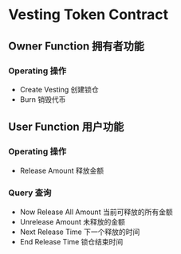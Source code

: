 # Vesting Token Contract

## Owner Function 拥有者功能

### Operating 操作

- Create Vesting 创建锁仓
- Burn 销毁代币

## User Function 用户功能

### Operating 操作

- Release Amount 释放金额

### Query 查询

- Now Release All Amount 当前可释放的所有金额
- Unrelease Amount 未释放的金额
- Next Release Time 下一个释放的时间
- End Release Time 锁仓结束时间
